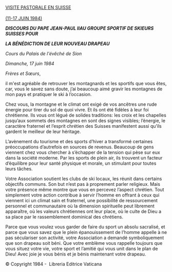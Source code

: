 [VISITE PASTORALE EN SUISSE\
\
(11-17 JUIN 1984)](/content/john-paul-ii/fr/travels/sub_index1984/trav_svizzera.html)

***DISCOURS DU PAPE JEAN-PAUL II******AU GROUPE SPORTIF DE SKIEURS SUISSES POUR***

***LA BÉNÉDICTION DE LEUR NOUVEAU DRAPEAU***

*Cours du Palais de l'évêché de Sion*

*Dimanche, 17 juin 1984*

*Frères et Sœurs*,

il m'est agréable de retrouver les montagnards et les sportifs que vous êtes, car, vous le savez sans doute, j’ai beaucoup aimé gravir les montagnes de mon pays et pratiquer le ski à l’occasion.

Chez vous, la montagne et le climat ont exigé de vos ancêtres une rude énergie pour tirer du sol de quoi vivre. Et ils ont été fidèles à leur foi chrétienne. Ils vous ont légué de solides traditions: les croix et les chapelles jusqu’aux sommets des montagnes en sont des signes visibles; l’énergie, le caractère fraternel et l’esprit chrétien des Suisses manifestent aussi qu’ils gardent le meilleur de leur héritage.

L’avènement du tourisme et des sports d’hiver a transformé certaines préoccupations d’autrefois en sources de revenus. Beaucoup de gens viennent chez vous chercher à s’échapper de la tension qui pèse sur eux dans la société moderne. Par les sports de plein air, ils trouvent un facteur d’équilibre pour leur santé physique et morale, un stimulant pour toutes leurs tâches.

Votre Association soutient les clubs de ski locaux, les réunit dans certains objectifs communs. Son but n’est pas à proprement parler religieux. Mais votre présence même montre que vous en percevez l’aspect chrétien. Tout simplement votre action contribue à servir l’homme en offrant à ceux qui viennent ici un climat sain et fraternel, une possibilité de ressourcement personnel et communautaire où la dimension spirituelle peut librement apparaître, où les valeurs chrétiennes ont leur place, où le culte de Dieu a sa place par le rassemblement dominical des chrétiens.

Parce que vous voulez vous garder de faire du sport un absolu sacralisé, et parce que vous savez que le plein épanouissement de l’homme appelle à ne pas séculariser son activité, votre Association a demandé symboliquement que son drapeau soit béni. Que votre emblème vous rappelle toujours que vous situez votre vie, votre sport et l’amitié qui vous unit dans le plan de Dieu! Avec joie je vous bénis et je bénis maintenant votre drapeau.

© Copyright 1984 -  Libreria Editrice Vaticana